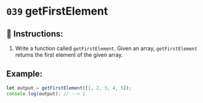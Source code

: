# `039` getFirstElement

## 📝 Instructions:

1. Write a function called `getFirstElement`. Given an array, `getFirstElement` returns the first element of the given array.


## Example:

```Javascript
let output = getFirstElement([1, 2, 3, 4, 5]);
console.log(output); // --> 1
```
